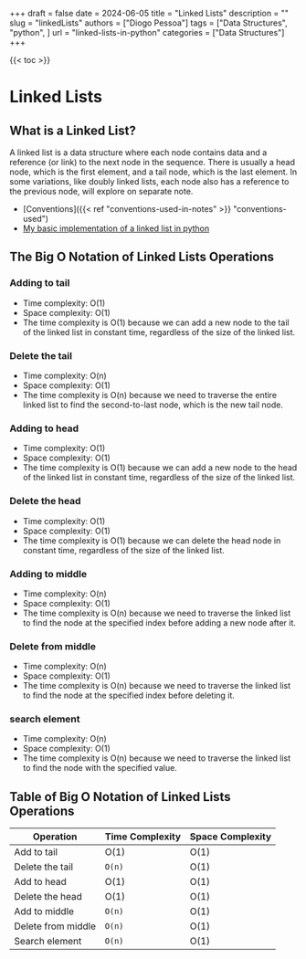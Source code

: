 +++
draft = false
date = 2024-06-05
title = "Linked Lists"
description = ""
slug = "linkedLists"
authors = ["Diogo Pessoa"]
tags = ["Data Structures", "python", ]
url = "linked-lists-in-python"
categories = ["Data Structures"]
+++

{{< toc >}}

# Linked Lists

## What is a Linked List?

A linked list is a data structure where each node contains data and a reference (or
link) to the next node in the sequence. There is usually a head node, which is the first
element, and a tail node, which is the last element.
In some variations, like doubly linked lists, each node also has a reference to the
previous node, will explore on separate note.

- [Conventions]({{< ref "conventions-used-in-notes" >}} "conventions-used")
- [My basic implementation of a linked list in python](https://github.com/diogo-pessoa/coding-exercises-for-interviews/tree/main/dataStructures/linkedlist)

## The Big O Notation of Linked Lists Operations

### Adding to tail

- Time complexity: O(1)
- Space complexity: O(1)
- The time complexity is O(1) because we can add a new node to the tail of the linked
  list
  in constant time, regardless of the size of the linked list.

### Delete the tail

- Time complexity: O(n)
- Space complexity: O(1)
- The time complexity is O(n) because we need to traverse the entire linked list to find
  the second-to-last node, which is the new tail node.

### Adding to head

- Time complexity: O(1)
- Space complexity: O(1)
- The time complexity is O(1) because we can add a new node to the head of the linked
  list
  in constant time, regardless of the size of the linked list.

### Delete the head

- Time complexity: O(1)
- Space complexity: O(1)
- The time complexity is O(1) because we can delete the head node in constant time,
  regardless of the size of the linked list.

### Adding to middle

- Time complexity: O(n)
- Space complexity: O(1)
- The time complexity is O(n) because we need to traverse the linked list to find the
  node at the specified index before adding a new node after it.

### Delete from middle

- Time complexity: O(n)
- Space complexity: O(1)
- The time complexity is O(n) because we need to traverse the linked list to find the
  node at the specified index before deleting it.

### search element

- Time complexity: O(n)
- Space complexity: O(1)
- The time complexity is O(n) because we need to traverse the linked list to find the
  node with the specified value.

## Table of Big O Notation of Linked Lists Operations

| Operation          | Time Complexity | Space Complexity |
|--------------------|-----------------|------------------|
| Add to tail        | O(1)            | O(1)             |
| Delete the tail    | `O(n)`          | O(1)             |
| Add to head        | O(1)            | O(1)             |
| Delete the head    | O(1)            | O(1)             |
| Add to middle      | `O(n)`          | O(1)             |
| Delete from middle | `O(n)`          | O(1)             |
| Search element     | `O(n)`          | O(1)             |
